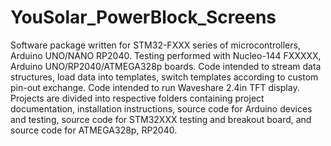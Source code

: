 # YouSolar_PowerBlock_Screens
Software package written for STM32-FXXX series of microcontrollers, Arduino UNO/NANO RP2040. Testing performed with Nucleo-144 FXXXXX, Arduino UNO/RP2040/ATMEGA328p boards. Code intended to stream data structures, load data into templates, switch templates according to custom pin-out exchange. Code intended to run Waveshare 2.4in TFT display.
Projects are divided into respective folders containing project documentation, installation instructions, source code for Arduino devices and testing, source code for STM32XXX testing and breakout board, and source code for ATMEGA328p, RP2040.


